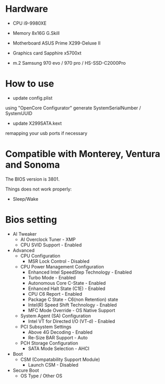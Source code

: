 # Hardware

- CPU                 i9-9980XE

- Memory              8x16G  G.Skill

- Motherboard         ASUS Prime X299-Deluxe II

- Graphics card       Sapphire x5700xt

- m.2                 Samsung 970 evo / 970 pro / HS-SSD-C2000Pro

# How to use

- update config.plist

using "OpenCore Configurator" generate SystemSerialNumber / SystemUUID

- update X299SATA.kext

remapping your usb ports if necessary

# Compatible with Monterey, Ventura and Sonoma

The BIOS version is 3801.

Things does not work properly:

- Sleep/Wake

# Bios setting

* AI Tweaker
    * AI Overclock Tuner - XMP
    * CPU SVID Support - Enabled
* Advanced
    * CPU Configuration
        * MSR Lock Control - Disabled
    * CPU Power Management Configuration
        * Enhanced Intel SpeedStep Technology - Enabled
        * Turbo Mode - Enabled
        * Autonomous Core C-State - Enabled
        * Enhanced Halt State (C1E) - Enabled
        * CPU C6 Report - Enabled
        * Package C State - C6(non Retention) state
        * Intel(R) Speed Shift Technology - Enabled
        * MFC Mode Override - OS Native Support
    * System Agent (SA) Configuration
        * Intel VT for Directed I/O (VT-d) - Enabled
    * PCI Subsystem Settings
        * Above 4G Decoding - Enabled
        * Re-Size BAR Support - Auto
    * PCH Storage Configuration
        * SATA Mode Selection - AHCI
* Boot
    * CSM (Compatability Support Module)
        * Launch CSM - Disabled
* Secure Boot
    * OS Type / Other OS



